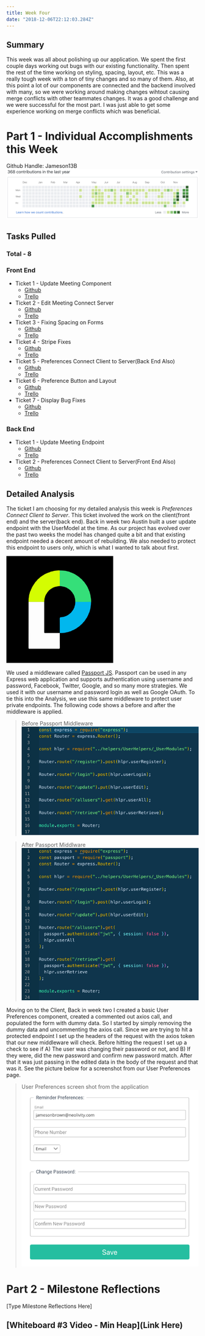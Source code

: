 ```yaml
---
title: Week Four
date: "2018-12-06T22:12:03.284Z"
---
```


## Summary
This week was all about polishing up our application. We spent the first couple days working out bugs with our existing functionality. Then spent the rest of the time working on styling, spacing, layout, etc. This was a really tough week with a ton of tiny changes and so many of them. Also, at this point a lot of our components are connected and the backend involved with many, so we were working around making changes wihtout causing merge conflicts with other teammates changes. It was a good challenge and we were successful for the most part. I was just able to get some experience working on merge conflicts which was beneficial.

# Part 1 - Individual Accomplishments this Week
Github Handle: Jameson13B
![Github Graph](./graph.png)

## Tasks Pulled

### Total - 8

### Front End
* Ticket 1 - Update Meeting Component
  * [Github](https://github.com/Lambda-School-Labs/Labs8-TeamComms/pull/74)
  * [Trello](https://trello.com/c/dgzA7Eh3)
* Ticket 2 - Edit Meeting Connect Server
  * [Github](https://github.com/Lambda-School-Labs/Labs8-TeamComms/pull/75)
  * [Trello](https://trello.com/c/ReUWqXtG)
* Ticket 3 - Fixing Spacing on Forms
  * [Github](https://github.com/Lambda-School-Labs/Labs8-TeamComms/pull/87)
  * [Trello](https://trello.com/c/kehOsUqe)
* Ticket 4 - Stripe Fixes
  * [Github](https://github.com/Lambda-School-Labs/Labs8-TeamComms/pull/92)
  * [Trello](https://trello.com/c/LlbocA7G)
* Ticket 5 - Preferences Connect Client to Server(Back End Also)
  * [Github](https://github.com/Lambda-School-Labs/Labs8-TeamComms/pull/94)
  * [Trello](https://trello.com/c/8ii1xOoe)
* Ticket 6 - Preference Button and Layout
  * [Github](https://github.com/Lambda-School-Labs/Labs8-TeamComms/pull/99)
  * [Trello](https://trello.com/c/2G6B0hht)
* Ticket 7 - Display Bug Fixes
  * [Github](https://github.com/Lambda-School-Labs/Labs8-TeamComms/pull/103)
  * [Trello](https://trello.com/c/sC0UBOvr)

### Back End
* Ticket 1 - Update Meeting Endpoint
  * [Github](https://github.com/Lambda-School-Labs/Labs8-TeamComms/pull/77)
  * [Trello](https://trello.com/c/dgzA7Eh3)
* Ticket 2 - Preferences Connect Client to Server(Front End Also)
  * [Github](https://github.com/Lambda-School-Labs/Labs8-TeamComms/pull/94)
  * [Trello](https://trello.com/c/8ii1xOoe)

## Detailed Analysis
The ticket I am choosing for my detailed analysis this week is *Preferences Connect Client to Server*. This ticket involved the work on the client(front end) and the server(back end). Back in week two Austin built a user update endpoint with the UserModel at the time. As our project has evolved over the past two weeks the model has changed quite a bit and that existing endpoint needed a decent amount of rebuilding. We also needed to protect this endpoint to users only, which is what I wanted to talk about first.
  
![Passport JS Logo](./passport_logo.png)

We used a middleware called [Passport JS](http://www.passportjs.org/). Passport can be used in any Express web application and supports authentication using username and password, Facebook, Twitter, Google, and so many more strategies. We used it with our username and password login as well as Google OAuth. To tie this into the Analysis, we use this same middleware to protect user private endpoints. The following code shows a before and after the middleware is applied.

> Before Passport Middleware  
> ![Before Passport Middleware](./pre_passport.jpg)

> After Passport Middlware  
> ![After Passport Middleware](./post_passport.jpg)

Moving on to the Client, Back in week two I created a basic User Preferences component, created a commented out axios call, and populated the form with dummy data. So I started by simply removing the dummy data and uncommenting the axios call. Since we are trying to hit a protected endpoint I set up the headers of the request with the axios token that our new middleware will check. Before hitting the request I set up a check to see if A) The user was changing their password or not, and B) If they were, did the new password and confirm new password match. After that it was just passing in the edited data in the body of the request and that was it. See the picture below for a screenshot from our User Preferences page.

> User Preferences screen shot from the application  
> ![Stripe Modal](./pref_screenshot.jpg)

# Part 2 - Milestone Reflections
[Type Milestone Reflections Here]

## [Whiteboard #3 Video - Min Heap](Link Here)